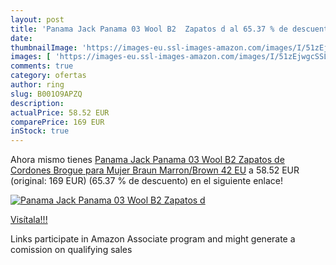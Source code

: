```yaml
---
layout: post
title: 'Panama Jack Panama 03 Wool B2  Zapatos d al 65.37 % de descuento'
date: 
thumbnailImage: 'https://images-eu.ssl-images-amazon.com/images/I/51zEjwgcSSL._SL200_.jpg'
images: [ 'https://images-eu.ssl-images-amazon.com/images/I/51zEjwgcSSL._SL200_.jpg' ]
comments: true
category: ofertas
author: ring
slug: B001O9APZQ
description:
actualPrice: 58.52 EUR
comparePrice: 169 EUR
inStock: true
---
```


Ahora mismo tienes [Panama Jack Panama 03 Wool B2  Zapatos de Cordones Brogue para Mujer  Braun  Marron/Brown   42 EU](https://www.amazon.es/dp/B001O9APZQ/?tag=tolees-21) a 58.52 EUR (original: 169 EUR) (65.37 %  de descuento) en el siguiente enlace!

[![Panama Jack Panama 03 Wool B2  Zapatos d](https://images-eu.ssl-images-amazon.com/images/I/51zEjwgcSSL._SL200_.jpg)](https://www.amazon.es/dp/B001O9APZQ/?tag=tolees-21)

[Visítala!!!](https://www.amazon.es/dp/B001O9APZQ/?tag=tolees-21)

Links participate in Amazon Associate program and might generate a comission on qualifying sales
